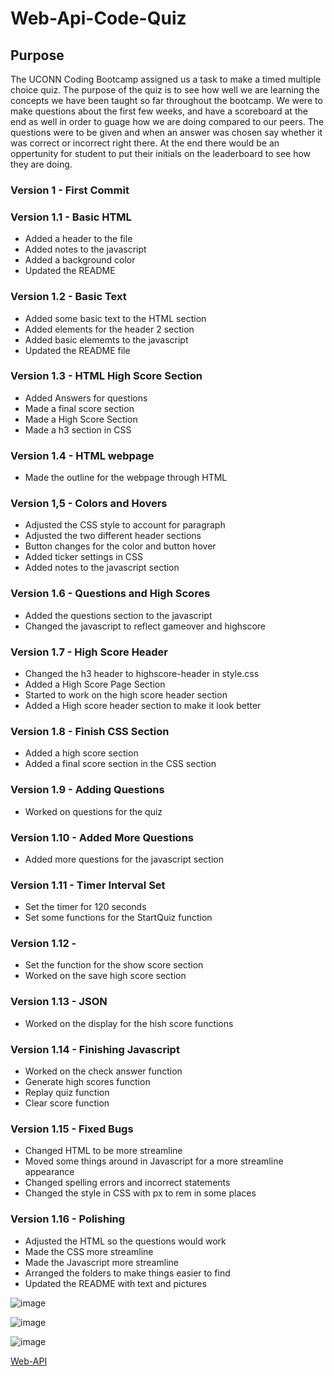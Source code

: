 # Web-Api-Code-Quiz

## Purpose
The UCONN Coding Bootcamp assigned us a task to make a timed multiple choice quiz. The purpose of the quiz is to see how well we are learning the concepts we have been taught so far throughout the bootcamp. We were to make questions about the first few weeks, and have a scoreboard at the end as well in order to guage how we are doing compared to our peers. The questions were to be given and when an answer was chosen say whether it was correct or incorrect right there. At the end there would be an oppertunity for student to put their initials on the leaderboard to see how they are doing. 

### Version 1 - First Commit

### Version 1.1 - Basic HTML
* Added a header to the file
* Added notes to the javascript 
* Added a background color
* Updated the README

### Version 1.2 - Basic Text
* Added some basic text to the HTML section
* Added elements for the header 2 section
* Added basic elememts to the javascript
* Updated the README file

### Version 1.3 - HTML High Score Section
* Added Answers for questions
* Made a final score section
* Made a High Score Section
* Made a h3 section in CSS

### Version 1.4 - HTML webpage
* Made the outline for the webpage through HTML

### Version 1,5 - Colors and Hovers
* Adjusted the CSS style to account for paragraph
* Adjusted the two different header sections
* Button changes for the color and button hover
* Added ticker settings in CSS
* Added notes to the javascript section

### Version 1.6 - Questions and High Scores
* Added the questions section to the javascript
* Changed the javascript to reflect gameover and highscore

### Version 1.7 - High Score Header
* Changed the h3 header to highscore-header in style.css
* Added a High Score Page Section
* Started to work on the high score header section
* Added a High score header section to make it look better

### Version 1.8 - Finish CSS Section
* Added a high score section
* Added a final score section in the CSS section

### Version 1.9 - Adding Questions
* Worked on questions for the quiz

### Version 1.10 - Added More Questions
* Added more questions for the javascript section

### Version 1.11 - Timer Interval Set
* Set the timer for 120 seconds
* Set some functions for the StartQuiz function

### Version 1.12 -
* Set the function for the show score section
* Worked on the save high score section

### Version 1.13 - JSON
* Worked on the display for the hish score functions

### Version 1.14 - Finishing Javascript
* Worked on the check answer function
* Generate high scores function
* Replay quiz function
* Clear score function

### Version 1.15 - Fixed Bugs
* Changed HTML to be more streamline
* Moved some things around in Javascript for a more streamline appearance
* Changed spelling errors and incorrect statements
* Changed the style in CSS with px to rem in some places

### Version 1.16 - Polishing
* Adjusted the HTML so the questions would work
* Made the CSS more streamline
* Made the Javascript more streamline
* Arranged the folders to make things easier to find
* Updated the README with text and pictures


![image](./assets/images/password-generator-webpage.jpg)

![image](./assets/images/password-generator-webpage.jpg)

![image](./assets/images/password-generator-webpage.jpg)

[Web-API](https://smurphy7326.github.io/javascript-password-generator/)
